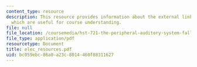 ```yaml
---
content_type: resource
description: This resource provides information about the external links to the resources
  which are useful for course understanding.
file: null
file_location: /coursemedia/hst-721-the-peripheral-auditory-system-fall-2005/bc059ebc86a0a23c8014460f88311627_elec_resources.pdf
file_type: application/pdf
resourcetype: Document
title: elec_resources.pdf
uid: bc059ebc-86a0-a23c-8014-460f88311627
---
```

